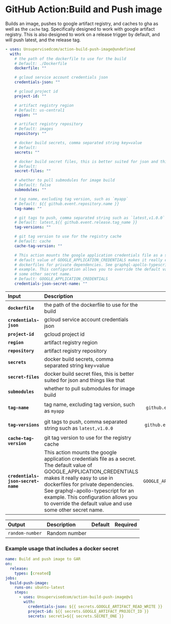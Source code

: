 <!-- start title -->

# GitHub Action:Build and Push image

<!-- end title -->
<!-- start description -->

Builds an image, pushes to google artifact registry, and caches to gha as well as the `cache` tag. Specifically designed to work with google artifact registry. This is also designed to work on a release trigger by default, and will push latest, and the release tag.

<!-- end description -->
<!-- start contents -->
<!-- end contents -->
<!-- start usage -->

```yaml
- uses: Unsupervisedcom/action-build-push-image@undefined
  with:
    # the path of the dockerfile to use for the build
    # Default: ./Dockerfile
    dockerfile: ""

    # gcloud service account credentials json
    credentials-json: ""

    # gcloud project id
    project-id: ""

    # artifact registry region
    # Default: us-central1
    region: ""

    # artifact registry repository
    # Default: images
    repository: ""

    # docker build secrets, comma separated string key=value
    # Default:
    secrets: ""

    # docker build secret files, this is better suited for json and things like that
    # Default:
    secret-files: ""

    # whether to pull submodules for image build
    # Default: false
    submodules: ""

    # tag name, excluding tag version, such as `myapp`
    # Default: ${{ github.event.repository.name }}
    tag-name: ""

    # git tags to push, comma separated string such as `latest,v1.0.0`
    # Default: latest,${{ github.event.release.tag_name }}
    tag-versions: ""

    # git tag version to use for the registry cache
    # Default: cache
    cache-tag-version: ""

    # This action mounts the google application credentials file as a secret. The
    # default value of GOOGLE_APPLICATION_CREDENTIALS makes it really easy to use in
    # dockerfiles for private dependencies. See graphql-apollo-typescript for an
    # example. This configuration allows you to override the default value and use
    # some other secret name.
    # Default: GOOGLE_APPLICATION_CREDENTIALS
    credentials-json-secret-name: ""
```

<!-- end usage -->
   <!-- start inputs -->

| **Input**                          | **Description**                                                                                                                                                                                                                                                                                                                            |                  **Default**                  | **Required** |
| :--------------------------------- | :----------------------------------------------------------------------------------------------------------------------------------------------------------------------------------------------------------------------------------------------------------------------------------------------------------------------------------------- | :-------------------------------------------: | :----------: |
| **`dockerfile`**                   | the path of the dockerfile to use for the build                                                                                                                                                                                                                                                                                            |                `./Dockerfile`                 |  **false**   |
| **`credentials-json`**             | gcloud service account credentials json                                                                                                                                                                                                                                                                                                    |                                               |   **true**   |
| **`project-id`**                   | gcloud project id                                                                                                                                                                                                                                                                                                                          |                                               |   **true**   |
| **`region`**                       | artifact registry region                                                                                                                                                                                                                                                                                                                   |                 `us-central1`                 |  **false**   |
| **`repository`**                   | artifact registry repository                                                                                                                                                                                                                                                                                                               |                   `images`                    |  **false**   |
| **`secrets`**                      | docker build secrets, comma separated string key=value                                                                                                                                                                                                                                                                                     |                                               |  **false**   |
| **`secret-files`**                 | docker build secret files, this is better suited for json and things like that                                                                                                                                                                                                                                                             |                                               |  **false**   |
| **`submodules`**                   | whether to pull submodules for image build                                                                                                                                                                                                                                                                                                 |                                               |  **false**   |
| **`tag-name`**                     | tag name, excluding tag version, such as `myapp`                                                                                                                                                                                                                                                                                           |     `${{ github.event.repository.name }}`     |  **false**   |
| **`tag-versions`**                 | git tags to push, comma separated string such as `latest,v1.0.0`                                                                                                                                                                                                                                                                           | `latest,${{ github.event.release.tag_name }}` |  **false**   |
| **`cache-tag-version`**            | git tag version to use for the registry cache                                                                                                                                                                                                                                                                                              |                    `cache`                    |  **false**   |
| **`credentials-json-secret-name`** | This action mounts the google application credentials file as a secret. The default value of GOOGLE_APPLICATION_CREDENTIALS makes it really easy to use in dockerfiles for private dependencies. See graphql-apollo-typescript for an example. This configuration allows you to override the default value and use some other secret name. |       `GOOGLE_APPLICATION_CREDENTIALS`        |  **false**   |

<!-- end inputs -->
   <!-- start outputs -->

| **Output**      | **Description** | **Default** | **Required** |
| :-------------- | :-------------- | ----------- | ------------ |
| `random-number` | Random number   |             |              |

<!-- end outputs -->
   <!-- start examples -->

### Example usage that includes a docker secret

```yaml
name: Build and push image to GAR
on:
  release:
    types: [created]
jobs:
  build-push-image:
    runs-on: ubuntu-latest
    steps:
      - uses: Unsupervisedcom/action-build-push-image@v1
        with:
          credentials-json: ${{ secrets.GOOGLE_ARTIFACT_READ_WRITE }}
          project-id: ${{ secrets.GOOGLE_ARTIFACT_PROJECT_ID }}
          secrets: secret1=${{ secrets.SECRET_ONE }}
```

<!-- end examples -->
<!-- start [.github/ghdocs/examples/] -->
<!-- end [.github/ghdocs/examples/] -->
